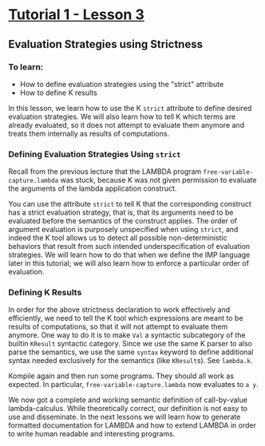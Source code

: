 # [Tutorial 1 - Lesson 3](https://www.youtube.com/watch?v=aul1x6bd1YM)
## Evaluation Strategies using Strictness

### To learn:
* How to define evaluation strategies using the "strict" attribute
* How to define K results

In this lesson, we learn how to use the K `strict` attribute to define desired evaluation strategies.  We will also learn how to tell K which terms are already evaluated, so it does not attempt to evaluate them anymore and treats them internally as results of computations.


### Defining Evaluation Strategies Using `strict`
Recall from the previous lecture that the LAMBDA program `free-variable-capture.lambda` was stuck, because K was not given permission to evaluate the arguments of the lambda application construct.

You can use the attribute `strict` to tell K that the corresponding construct has a strict evaluation strategy, that is, that its arguments need to be evaluated before the semantics of the construct applies.  The order of argument evaluation is purposely unspecified when using `strict`, and indeed the K tool allows us to detect all possible non-deterministic behaviors that result from such intended underspecification of evaluation strategies.  We will learn how to do that when we define the IMP language later in this tutorial; we will also learn how to enforce a particular order of evaluation.


### Defining K Results
In order for the above strictness declaration to work effectively and efficiently, we need to tell the K tool which expressions are meant to be results of computations, so that it will not attempt to evaluate them anymore.  One way to do it is to make `Val` a syntactic subcategory of the builtin
`KResult` syntactic category.  Since we use the same K parser to also parse the semantics, we use the same `syntax` keyword to define additional syntax needed exclusively for the semantics (like `KResult`s).  See `lambda.k`.

Kompile again and then run some programs.  They should all work as expected.  In particular, `free-variable-capture.lambda` now evaluates to `a y`.

We now got a complete and working semantic definition of call-by-value lambda-calculus.  While theoretically correct, our definition is not easy to use and disseminate.  In the next lessons we will learn how to generate formatted documentation for LAMBDA and how to extend LAMBDA in order to write human readable and interesting programs.

